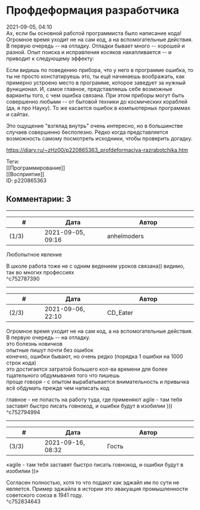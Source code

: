 Профдеформация разработчика
===========================

  
2021-09-05, 04:10  
 Ах, если бы основной работой программиста было написание кода! Огромное время уходит не на сам код, а на вспомогательные действия. В первую очередь -- на отладку. Отладки бывает много -- хорошей и разной. Опыт поиска и исправления косяков накапливается -- и приводит к следующему эффекту:   
   
 Если видишь по поведению прибора, что у него в программе ошибка, то ты не просто констатируешь это, ты ещё начинаешь воображать, как примерно устроено место в программе, которое заведует за нужный функционал. И, самое главное, представляешь себе возможные варианты того, с чем ошибка связана. При этом приборы могут быть совершенно любыми -- от бытовой техники до космических кораблей (да, я про Науку). То же касается ошибок в компьютерных программах и сайтах.   
   
 Это ощущение "взгялад внутрь" очень интересно, но в большинстве случаев совершенно бесполезно. Редко когда представляется возможность самому посмотреть исходники, чтобы проверить догадку.   
  
<https://diary.ru/~zHz00/p220865363_profdeformaciya-razrabotchika.htm>  
  
Теги:  
[[Программирование]]  
[[Восприятие]]  
ID: p220865363  


Комментарии: 3
--------------

  


---



|         #         |              Дата              |                     Автор                     |           ID           |
| --- | --- | --- | --- |
| (1/3) | 2021-09-05, 09:16 | anhelmoders | c752787390 |

  
 Любопытное явление   
   
 В школе работа тоже не с одним ведением уроков связана)) видимо, так во многих профессиях   
 ^c752787390

---



|         #         |              Дата              |                     Автор                     |           ID           |
| --- | --- | --- | --- |
| (2/3) | 2021-09-06, 22:10 | CD\_Eater | c752794994 |

  
  Огромное время уходит не на сам код, а на вспомогательные действия. В первую очередь -- на отладку.    
 это болезнь новичков   
 опытные пишут почти без ошибок   
 конечно, ошибки бывают, но очень редко (порядка 1 ошибки на 1000 строк кода)   
 это достигается затратой большего кол-ва времени для более тщательного обдумывания того что пишешь   
 проще говоря - с опытом вырабатывается внимательность и привычка всё обдумать прежде чем написать код   
   
 главное - не попасть на работу туда, где применяют agile - там тебя заставят быстро писать говнокод, и ошибки будут в изобилии )))   
 ^c752794994

---



|         #         |              Дата              |                     Автор                     |           ID           |
| --- | --- | --- | --- |
| (3/3) | 2021-09-16, 08:32 | Гость | c752834643 |

  
 «agile - там тебя заставят быстро писать говнокод, и ошибки будут в изобилии ))»   
   
 Согласен полностью, хотя то что подают как эджайл им по сути не является. Пример эджайла в истории это эвакуация промышленности советского союза в 1941 году.   
 ^c752834643